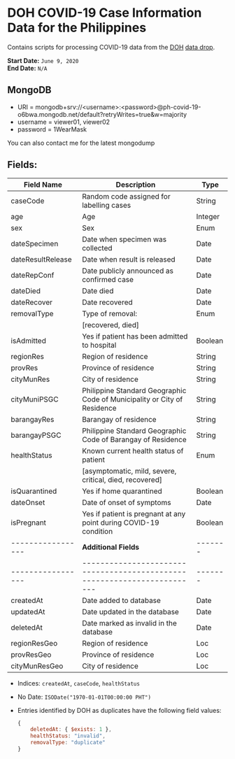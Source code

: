 # DOH COVID-19 Case Information Data for the Philippines

Contains scripts for processing COVID-19 data from the [DOH](https://www.doh.gov.ph/) [data drop](http://bit.ly/DataDropPH).
  
**Start Date:** `June 9, 2020`  
**End Date:** `N/A`

## MongoDB
- URI = mongodb+srv://\<username\>:\<password\>@ph-covid-19-o6bwa.mongodb.net/default?retryWrites=true&w=majority  
- username = viewer01, viewer02  
- password = 1WearMask

You can also contact me for the latest mongodump


## Fields:
| Field Name        | Description                                                              | Type    |
| ----------------- | ------------------------------------------------------------------------ | ------- |
| caseCode          | Random code assigned for labelling cases                                 | String  |
| age               | Age                                                                      | Integer |
| sex               | Sex                                                                      | Enum    |
| dateSpecimen      | Date when specimen was collected                                         | Date    |
| dateResultRelease | Date when result is released                                             | Date    |
| dateRepConf       | Date publicly announced as confirmed case                                | Date    |
| dateDied          | Date died                                                                | Date    |
| dateRecover       | Date recovered                                                           | Date    |
| removalType       | Type of removal:                                                         | Enum    |
|                   | [recovered, died]                                                        |         |
| isAdmitted        | Yes if patient has been admitted to hospital                             | Boolean |
| regionRes         | Region of residence                                                      | String  |
| provRes           | Province of residence                                                    | String  |
| cityMunRes        | City of residence                                                        | String  |
| cityMuniPSGC      | Philippine Standard Geographic Code of Municipality or City of Residence | String  |
| barangayRes       | Barangay of residence                                                    | String  |
| barangayPSGC      | Philippine Standard Geographic Code of Barangay of Residence             | String  |
| healthStatus      | Known current health status of patient                                   | Enum    |
|                   | [asymptomatic, mild, severe, critical, died, recovered]                  |         |
| isQuarantined     | Yes if home quarantined                                                  | Boolean |
| dateOnset         | Date of onset of symptoms                                                | Date    |
| isPregnant        | Yes if patient is pregnant at any point during COVID-19 condition        | Boolean |
| ----------------- | **Additional Fields**                                                    | ------- |
| ----------------- | ------------------------------------------------------------------------ | ------- |
| createdAt         | Date added to database                                                   | Date    |
| updatedAt         | Date updated in the database                                             | Date    |
| deletedAt         | Date marked as invalid in the database                                   | Date    |
| regionResGeo      | Region of residence                                                      | Loc     |
| provResGeo        | Province of residence                                                    | Loc     |
| cityMunResGeo     | City of residence                                                        | Loc     |


- Indices: `createdAt`, `caseCode`, `healthStatus`
- No Date: `ISODate("1970-01-01T00:00:00 PHT")`
- Entries identified by DOH as duplicates have the following field values:
  
    ```js
    {  
        deletedAt: { $exists: 1 },
        healthStatus: "invalid",  
        removalType: "duplicate"  
    }
    ```